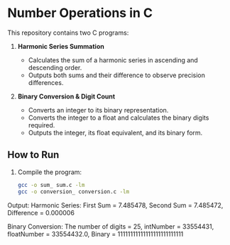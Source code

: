 # Number Operations in C

This repository contains two C programs:

1. **Harmonic Series Summation**  
   - Calculates the sum of a harmonic series in ascending and descending order.  
   - Outputs both sums and their difference to observe precision differences.

2. **Binary Conversion & Digit Count**  
   - Converts an integer to its binary representation.  
   - Converts the integer to a float and calculates the binary digits required.  
   - Outputs the integer, its float equivalent, and its binary form.

## How to Run
1. Compile the program:  
   ```bash
   gcc -o sum_ sum.c -lm
   gcc -o conversion_ conversion.c -lm


Output:
Harmonic Series:
First Sum = 7.485478, Second Sum = 7.485472, Difference = 0.000006

Binary Conversion:
The number of digits = 25, intNumber = 33554431, floatNumber = 33554432.0, Binary = 11111111111111111111111111
